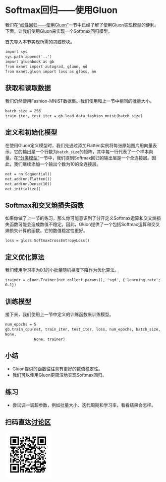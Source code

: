 # Softmax回归——使用Gluon

我们在[“线性回归——使用Gluon”](linear-regression-gluon.md)一节中已经了解了使用Gluon实现模型的便利。下面，让我们使用Gluon来实现一个Softmax回归模型。

首先导入本节实现所需的包或模块。

```{.python .input  n=1}
import sys
sys.path.append('..')
import gluonbook as gb
from mxnet import autograd, gluon, nd
from mxnet.gluon import loss as gloss, nn
```

## 获取和读取数据

我们仍然使用Fashion-MNIST数据集。我们使用和上一节中相同的批量大小。

```{.python .input  n=2}
batch_size = 256
train_iter, test_iter = gb.load_data_fashion_mnist(batch_size)
```

## 定义和初始化模型

在使用Gluon定义模型时，我们先通过添加Flatten实例将每张原始图片用向量表示。它的输出是一个行数为`batch_size`的矩阵，其中每一行代表了一个样本向量。在[“分类模型”](classification.md)一节中，我们提到Softmax回归的输出层是一个全连接层。因此，我们继续添加一个输出个数为10的全连接层。

```{.python .input  n=3}
net = nn.Sequential()
net.add(nn.Flatten())
net.add(nn.Dense(10))
net.initialize()
```

## Softmax和交叉熵损失函数

如果你做了上一节的练习，那么你可能意识到了分开定义Softmax运算和交叉熵损失函数可能会造成数值不稳定。因此，Gluon提供了一个包括Softmax运算和交叉熵损失计算的函数。它的数值稳定性更好。

```{.python .input  n=4}
loss = gloss.SoftmaxCrossEntropyLoss()
```

## 定义优化算法

我们使用学习率为0.1的小批量随机梯度下降作为优化算法。

```{.python .input  n=5}
trainer = gluon.Trainer(net.collect_params(), 'sgd', {'learning_rate': 0.1})
```

## 训练模型

接下来，我们使用上一节中定义的训练函数来训练模型。

```{.python .input  n=6}
num_epochs = 5
gb.train_cpu(net, train_iter, test_iter, loss, num_epochs, batch_size, None,
             None, trainer)
```

## 小结

* Gluon提供的函数往往具有更好的数值稳定性。
* 我们可以使用Gluon更简洁地实现Softmax回归。

## 练习

* 尝试调一调超参数，例如批量大小、迭代周期和学习率，看看结果会怎样。

## 扫码直达[讨论区](https://discuss.gluon.ai/t/topic/740)

![](../img/qr_softmax-regression-gluon.svg)
